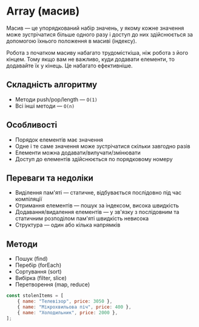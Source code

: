 # Array (масив)

Масив — це упорядкований набір значень, у якому кожне значення може зустрічатися більше одного разу і доступ до них здійснюється за допомогою їхнього положення в масиві (індексу).

Робота з початком масиву набагато трудомісткіша, ніж робота з його кінцем. Тому якщо вам не важливо, куди додавати елементи, то додавайте їх у кінець. Це набагато ефективніше.

## Складність алгоритму

-   Методи push/pop/length — `O(1)`
-   Всі інші методи — `O(n)`

## Особливості

-   Порядок елементів має значення
-   Одне і те саме значення може зустрічатися скільки завгодно разів
-   Елементи можна додавати/вилучати/змінювати
-   Доступ до елементів здійснюється по порядковому номеру

## Переваги та недоліки

-   Виділення пам'яті — статичне, відбувається послідовно під час компіляції
-   Отримання елементів — пошук за індексом, висока швидкість
-   Додавання/видалення елементів — у зв'язку з послідовним та статичним розподілом пам'яті швидкість невисока
-   Структура — один або кілька напрямків

## Методи

-   Пошук (find)
-   Перебір (forEach)
-   Сортування (sort)
-   Вибірка (filter, slice)
-   Перетворення (map, reduce)

```js
const stolenItems = [
    { name: "Телевізор", price: 3050 },
    { name: "Мікрохвильова піч", price: 400 },
    { name: "Холодильник", price: 2000 },
];
```
